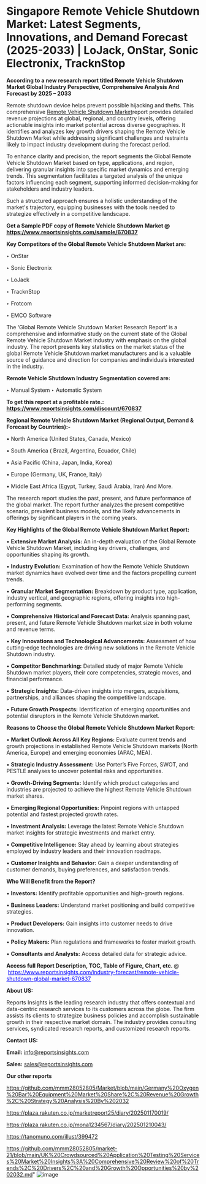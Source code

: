 # Singapore Remote Vehicle Shutdown Market: Latest Segments, Innovations, and Demand Forecast (2025-2033) | LoJack, OnStar, Sonic Electronix, TracknStop

<strong>According to a new research report titled Remote Vehicle Shutdown Market Global Industry Perspective, Comprehensive Analysis And Forecast by 2025 – 2033</strong>

Remote shutdown device helps prevent possible hijacking and thefts. This comprehensive <a href=https://www.reportsinsights.com/sample/670837>Remote Vehicle Shutdown Market</a>report provides detailed revenue projections at global, regional, and country levels, offering actionable insights into market potential across diverse geographies. It identifies and analyzes key growth drivers shaping the Remote Vehicle Shutdown Market while addressing significant challenges and restraints likely to impact industry development during the forecast period.

To enhance clarity and precision, the report segments the Global Remote Vehicle Shutdown Market based on type, applications, and region, delivering granular insights into specific market dynamics and emerging trends. This segmentation facilitates a targeted analysis of the unique factors influencing each segment, supporting informed decision-making for stakeholders and industry leaders.

Such a structured approach ensures a holistic understanding of the market's trajectory, equipping businesses with the tools needed to strategize effectively in a competitive landscape.

<strong>Get a Sample PDF copy of Remote Vehicle Shutdown Market </strong><strong>@<a href=https://www.reportsinsights.com/sample/670837 style=color:#0000ff;> https://www.reportsinsights.com/sample/670837</a></strong></font>

<strong>Key Competitors of the Global Remote Vehicle Shutdown Market are:</strong>

‣ OnStar

‣ Sonic Electronix

‣ LoJack

‣ TracknStop

‣ Frotcom

‣ EMCO Software

The ‘Global Remote Vehicle Shutdown Market Research Report’ is a comprehensive and informative study on the current state of the Global Remote Vehicle Shutdown Market industry with emphasis on the global industry. The report presents key statistics on the market status of the global Remote Vehicle Shutdown market manufacturers and is a valuable source of guidance and direction for companies and individuals interested in the industry.

<strong>Remote Vehicle Shutdown Industry Segmentation covered are:</strong>

‣ Manual System
‣ Automatic System

<strong>To get this report at a profitable rate.: <a href=https://www.reportsinsights.com/discount/670837 style=color:#0000ff;>https://www.reportsinsights.com/discount/670837</a></strong></font>

<strong>Regional Remote Vehicle Shutdown Market (Regional Output, Demand &amp; Forecast by Countries):-</strong>

• North America (United States, Canada, Mexico)

• South America ( Brazil, Argentina, Ecuador, Chile)

• Asia Pacific (China, Japan, India, Korea)

• Europe (Germany, UK, France, Italy)

• Middle East Africa (Egypt, Turkey, Saudi Arabia, Iran) And More.

The research report studies the past, present, and future performance of the global market. The report further analyzes the present competitive scenario, prevalent business models, and the likely advancements in offerings by significant players in the coming years.

<strong>Key Highlights of the Global Remote Vehicle Shutdown Market Report:</strong>

• <strong>Extensive Market Analysis:</strong> An in-depth evaluation of the Global Remote Vehicle Shutdown Market, including key drivers, challenges, and opportunities shaping its growth.

• <strong>Industry Evolution:</strong> Examination of how the Remote Vehicle Shutdown market dynamics have evolved over time and the factors propelling current trends.

• <strong>Granular Market Segmentation:</strong> Breakdown by product type, application, industry vertical, and geographic regions, offering insights into high-performing segments.

• <strong>Comprehensive Historical and Forecast Data:</strong> Analysis spanning past, present, and future Remote Vehicle Shutdown market size in both volume and revenue terms.

• <strong>Key Innovations and Technological Advancements:</strong> Assessment of how cutting-edge technologies are driving new solutions in the Remote Vehicle Shutdown industry.

• <strong>Competitor Benchmarking:</strong> Detailed study of major Remote Vehicle Shutdown market players, their core competencies, strategic moves, and financial performance.

• <strong>Strategic Insights:</strong> Data-driven insights into mergers, acquisitions, partnerships, and alliances shaping the competitive landscape.

• <strong>Future Growth Prospects:</strong> Identification of emerging opportunities and potential disruptors in the Remote Vehicle Shutdown market.

<strong>Reasons to Choose the Global Remote Vehicle Shutdown Market Report:</strong>

• <strong>Market Outlook Across All Key Regions:</strong> Evaluate current trends and growth projections in established Remote Vehicle Shutdown markets (North America, Europe) and emerging economies (APAC, MEA).

• <strong>Strategic Industry Assessment:</strong> Use Porter’s Five Forces, SWOT, and PESTLE analyses to uncover potential risks and opportunities.

• <strong>Growth-Driving Segments:</strong> Identify which product categories and industries are projected to achieve the highest Remote Vehicle Shutdown market shares.

• <strong>Emerging Regional Opportunities:</strong> Pinpoint regions with untapped potential and fastest projected growth rates.

• <strong>Investment Analysis:</strong> Leverage the latest Remote Vehicle Shutdown market insights for strategic investments and market entry.

• <strong>Competitive Intelligence:</strong> Stay ahead by learning about strategies employed by industry leaders and their innovation roadmaps.

• <strong>Customer Insights and Behavior:</strong> Gain a deeper understanding of customer demands, buying preferences, and satisfaction trends.

<strong>Who Will Benefit from the Report?</strong>

• <strong>Investors:</strong> Identify profitable opportunities and high-growth regions.

• <strong>Business Leaders:</strong> Understand market positioning and build competitive strategies.

• <strong>Product Developers:</strong> Gain insights into customer needs to drive innovation.

• <strong>Policy Makers:</strong> Plan regulations and frameworks to foster market growth.

• <strong>Consultants and Analysts:</strong> Access detailed data for strategic advice.
</ul>
<strong>Access full Report Description, TOC, Table of Figure, Chart, etc. </strong>@  <a href=https://www.reportsinsights.com/industry-forecast/remote-vehicle-shutdown-global-market-670837 style=color:#0000ff;>https://www.reportsinsights.com/industry-forecast/remote-vehicle-shutdown-global-market-670837</a></font>

<strong><strong>About US</strong>:</strong>

Reports Insights is the leading research industry that offers contextual and data-centric research services to its customers across the globe. The firm assists its clients to strategize business policies and accomplish sustainable growth in their respective market domain. The industry provides consulting services, syndicated research reports, and customized research reports.

<strong>Contact US:</strong>

<p class=""""><b>Email:</b> <a href=mailto:info@reportsinsights.com>info@reportsinsights.com</a></p>
<p class=""""><b>Sales:</b> <a href=mailto:sales@reportsinsights.com>sales@reportsinsights.com</a></p>

<strong>Our other reports</strong>

<a href=https://github.com/mmm28052805/Market/blob/main/Germany%20Oxygen%20Bar%20Equipment%20Market%20Share%2C%20Revenue%20Growth%2C%20Strategy%20Analysis%20By%202032>https://github.com/mmm28052805/Market/blob/main/Germany%20Oxygen%20Bar%20Equipment%20Market%20Share%2C%20Revenue%20Growth%2C%20Strategy%20Analysis%20By%202032</a>

<a href=https://plaza.rakuten.co.jp/marketreport25/diary/202501170019/>https://plaza.rakuten.co.jp/marketreport25/diary/202501170019/</a>

<a href=https://plaza.rakuten.co.jp/mona1234567/diary/202501210043/>https://plaza.rakuten.co.jp/mona1234567/diary/202501210043/</a>

<a href=https://tanomuno.com/illust/399472>https://tanomuno.com/illust/399472</a>

<a href=https://github.com/mmm28052805/market-21/blob/main/UK%20Crowdsourced%20Application%20Testing%20Services%20Market%20Insights%3A%20Comprehensive%20Review%20of%20Trends%2C%20Drivers%2C%20and%20Growth%20Opportunities%20by%202032.md>https://github.com/mmm28052805/market-21/blob/main/UK%20Crowdsourced%20Application%20Testing%20Services%20Market%20Insights%3A%20Comprehensive%20Review%20of%20Trends%2C%20Drivers%2C%20and%20Growth%20Opportunities%20by%202032.md</a>"
![image](https://github.com/user-attachments/assets/ec53736d-1d89-41ff-9f4a-4754de006b73)
